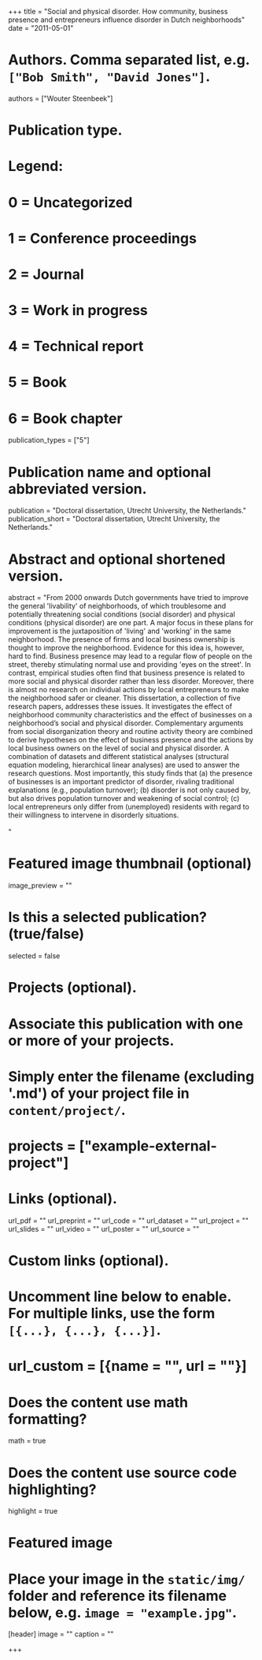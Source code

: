 +++
title = "Social and physical disorder. How community, business presence and entrepreneurs influence disorder in Dutch neighborhoods"
date = "2011-05-01"

# Authors. Comma separated list, e.g. `["Bob Smith", "David Jones"]`.
authors = ["Wouter Steenbeek"]

# Publication type.
# Legend:
# 0 = Uncategorized
# 1 = Conference proceedings
# 2 = Journal
# 3 = Work in progress
# 4 = Technical report
# 5 = Book
# 6 = Book chapter
publication_types = ["5"]

# Publication name and optional abbreviated version.
publication = "Doctoral dissertation, Utrecht University, the Netherlands."
publication_short = "Doctoral dissertation, Utrecht University, the Netherlands."

# Abstract and optional shortened version.
abstract = "From 2000 onwards Dutch governments have tried to improve the general 'livability' of neighborhoods, of which troublesome and potentially threatening social conditions (social disorder) and physical conditions (physical disorder) are one part. A major focus in these plans for improvement is the juxtaposition of 'living' and 'working' in the same neighborhood. The presence of firms and local business ownership is thought to improve the neighborhood. Evidence for this idea is, however, hard to find. Business presence may lead to a regular flow of people on the street, thereby stimulating normal use and providing 'eyes on the street'. In contrast, empirical studies often find that business presence is related to more social and physical disorder rather than less disorder. Moreover, there is almost no research on individual actions by local entrepreneurs to make the neighborhood safer or cleaner. This dissertation, a collection of five research papers, addresses these issues. It investigates the effect of neighborhood community characteristics and the effect of businesses on a neighborhood’s social and physical disorder. Complementary arguments from social disorganization theory and routine activity theory are combined to derive hypotheses on the effect of business presence and the actions by local business owners on the level of social and physical disorder. A combination of datasets and different statistical analyses (structural equation modeling, hierarchical linear analyses) are used to answer the research questions. Most importantly, this study finds that (a) the presence of businesses is an important predictor of disorder, rivaling traditional explanations (e.g., population turnover); (b) disorder is not only caused by, but also drives population turnover and weakening of social control; (c) local entrepreneurs only differ from (unemployed) residents with regard to their willingness to intervene in disorderly situations.<br><br>"

# Featured image thumbnail (optional)
image_preview = ""

# Is this a selected publication? (true/false)
selected = false

# Projects (optional).
#   Associate this publication with one or more of your projects.
#   Simply enter the filename (excluding '.md') of your project file in `content/project/`.
# projects = ["example-external-project"]

# Links (optional).
url_pdf = ""
url_preprint = ""
url_code = ""
url_dataset = ""
url_project = ""
url_slides = ""
url_video = ""
url_poster = ""
url_source = ""

# Custom links (optional).
#   Uncomment line below to enable. For multiple links, use the form `[{...}, {...}, {...}]`.
# url_custom = [{name = "", url = ""}]

# Does the content use math formatting?
math = true

# Does the content use source code highlighting?
highlight = true

# Featured image
# Place your image in the `static/img/` folder and reference its filename below, e.g. `image = "example.jpg"`.
[header]
image = ""
caption = ""

+++

<!-- More detail can easily be written here using *Markdown* and $\rm \LaTeX$ math code. -->
